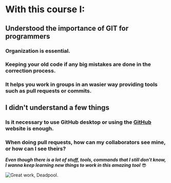 # With this course I:
## Understood the importance of GIT for programmers
### Organization is essential.
### Keeping your old code if any big mistakes are done in the correction process.
### It helps you work in groups in an wasier way providing tools such as pull requests or commits. 
## I didn't understand a few things
### Is it necessary to use GitHub desktop or using the [GitHub](github.com)  website is enough.
### When doing pull requests, how can my collaborators see mine, or how can I see theirs?
_**Even though there is a lot of stuff, tools, commands that I still don't know, I wanna keep learning new things to work in this amazing tool**_
😎

![Great work, Deadpool.](https://th.bing.com/th/id/OIP.sUuPbM79exOOZHTtorN_jgHaFj?pid=ImgDet&rs=1)
